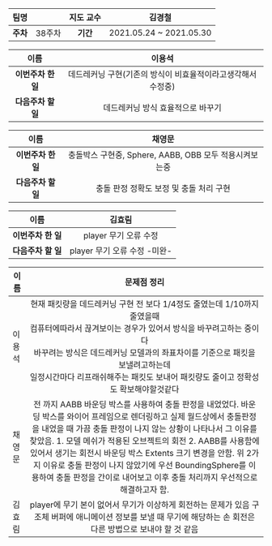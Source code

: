 |   팀명   |        | 지도 교수 |         김경철          |
| :------: | :----: | :-------: | :---------------------: |
| **주차** | 38주차 | **기간**  | 2021.05.24 ~ 2021.05.30 |

|        이름        |                            이용석                            |
| :----------------: | :----------------------------------------------------------: |
| **이번주차 한 일** | 데드레커닝 구현(기존의 방식이 비효율적이라고생각해서 수정중) |
| **다음주차 할 일** |              데드레커닝 방식 효율적으로 바꾸기               |

|        이름        |                         채영문                         |
| :----------------: | :----------------------------------------------------: |
| **이번주차 한 일** | 충돌박스 구현중, Sphere, AABB, OBB 모두 적용시켜보는중 |
| **다음주차 할 일** |        충돌 판정 정확도 보정 및 충돌 처리 구현         |

|        이름        |            김효림            |
| :----------------: | :--------------------------: |
| **이번주차 한 일** |    player 무기 오류 수정     |
| **다음주차 할 일** | player 무기 오류 수정 -미완- |

| 이름   |                         문제점 정리                          |
| ------ | :----------------------------------------------------------: |
| 이용석 | 현재 패킷량을 데드레커닝 구현 전 보다 1/4정도 줄였는데 1/10까지 줄였을때<br /> 컴퓨터에따라서 끊겨보이는 경우가 있어서 방식을 바꾸려고하는 중이다<br /> 바꾸려는 방식은 데드레커닝 모델과의 좌표차이를 기준으로 패킷을 보낼려고하는데<br /> 일정시간마다 리프래쉬해주는 패킷도 보내어 패킷량도 줄이고 정확성도 확보해야할것같다 |
| 채영문 | 전 까지 AABB 바운딩 박스를 사용하여 충돌 판정을 내었었다. 바운딩 박스를 와이어 프레임으로 렌더링하고 실제 월드상에서 충돌판정을 내었을 때 가끔 충돌 판정이 나지 않는 상황이 나타나서 그 이유를 찾았음. 1. 모델 메쉬가 적용된 오브젝트의 회전 2. AABB를 사용함에 있어서 생기는 회전시 바운딩 박스 Extents 크기 변경을 안함. 위 2가지 이유로 충돌 판정이 나지 않았기에 우선 BoundingSphere를 이용하여 충돌 판정을 간이로 내어보고 이후 충돌 처리까지 우선적으로 해결하고자 함. |
| 김효림 | player에 무기 본이 없어서 무기가 이상하게 회전하는 문제가 있음 구조체 버퍼에 애니메이션 정보를 보낼 때 무기에 해당하는 손 회전은 다른 방법으로 보내야 할 것 같음 |

